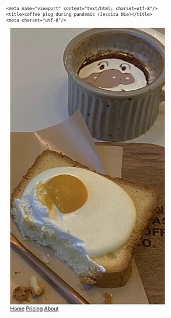 <!DOCTYPE html>
<html>
    <head>
    	<title>Beijing Coffee Map</title>

        <meta name="viewport" content="text/html; charset=utf-8"/>
        <title>coffee plog during pandemic (Jessica Nie)</title>
        <meta charset="utf-8"/>
        
</head>  


<body>

<figure class="hover-menu">
  <img src="co1.jpg" />
  <div>
    <a href="#">Home</a>
    <a href="#">Pricing</a>
    <a href="#">About</a>
  </div>
</figure>

</body>
</html>

